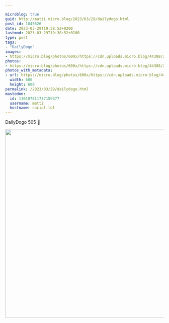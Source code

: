```yaml
---

microblog: true
guid: http://matti.micro.blog/2023/03/29/dailydogo.html
post_id: 1845626
date: 2023-03-29T19:38:52+0200
lastmod: 2023-03-29T19:38:52+0200
type: post
tags:
- "DailyDogo"
images:
- https://micro.blog/photos/600x/https://cdn.uploads.micro.blog/44388/2023/69a92cee97.jpg
photos:
- https://micro.blog/photos/600x/https://cdn.uploads.micro.blog/44388/2023/69a92cee97.jpg
photos_with_metadata:
- url: https://micro.blog/photos/600x/https://cdn.uploads.micro.blog/44388/2023/69a92cee97.jpg
  width: 600
  height: 600
permalink: /2023/03/29/dailydogo.html
mastodon:
  id: 110107811737159377
  username: matti
  hostname: social.lol
---
```

DailyDogo 505 🐶

<img src="/media/uploads/2023/69a92cee97.jpg" width="600" height="600" alt="" />
